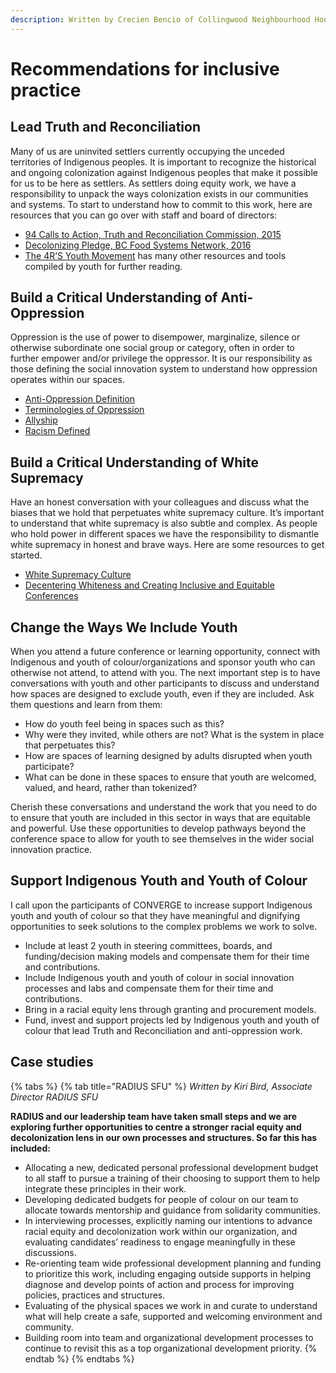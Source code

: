 ```yaml
---
description: Written by Crecien Bencio of Collingwood Neighbourhood House in Vancouver
---
```


# Recommendations for inclusive practice

## Lead Truth and Reconciliation

Many of us are uninvited settlers currently occupying the unceded territories of Indigenous peoples. It is important to recognize the historical and ongoing colonization against Indigenous peoples that make it possible for us to be here as settlers. As settlers doing equity work, we have a responsibility to unpack the ways colonization exists in our communities and systems. To start to understand how to commit to this work, here are resources that you can go over with staff and board of directors:

* [94 Calls to Action, Truth and Reconciliation Commission, 2015](http://www.trc.ca/websites/trcinstitution/File/2015/Findings/Calls_to_Action_English2.pdf)
* [Decolonizing Pledge, BC Food Systems Network, 2016](http://bcfsn.org/wp-content/uploads/2016/09/PledgeFINAL.pdf)
* [The 4R’S Youth Movement](http://4rsyouth.ca/) has many other resources and tools compiled by youth for further reading.

## Build a Critical Understanding of Anti-Oppression

Oppression is the use of power to disempower, marginalize, silence or otherwise subordinate one social group or category, often in order to further empower and/or privilege the oppressor. It is our responsibility as those defining the social innovation system to understand how oppression operates within our spaces.

* [Anti-Oppression Definition](https://theantioppressionnetwork.com/what-is-anti-oppression/)
* [Terminologies of Oppression](https://theantioppressionnetwork.com/resources/terminologies-of-oppression/)
* [Allyship](https://theantioppressionnetwork.com/allyship/)
* [Racism Defined](http://www.dismantlingracism.org/racism-defined.html)

## Build a Critical Understanding of White Supremacy

Have an honest conversation with your colleagues and discuss what the biases that we hold that perpetuates white supremacy culture. It’s important to understand that white supremacy is also subtle and complex. As people who hold power in different spaces we have the responsibility to dismantle white supremacy in honest and brave ways. Here are some resources to get started.

* [White Supremacy Culture](https://collectiveliberation.org/wp-content/uploads/2013/01/White_Supremacy_Culture_Okun.pdf)
* [Decentering Whiteness and Creating Inclusive and Equitable Conferences](https://drive.google.com/file/d/15QyZgkj5E8Qg_wKJb6vtgUom2GWxg3YJ/view)

## Change the Ways We Include Youth

When you attend a future conference or learning opportunity, connect with Indigenous and youth of colour/organizations and sponsor youth who can otherwise not attend, to attend with you. The next important step is to have conversations with youth and other participants to discuss and understand how spaces are designed to exclude youth, even if they are included. Ask them questions and learn from them:

* How do youth feel being in spaces such as this?
* Why were they invited, while others are not? What is the system in place that perpetuates this?
* How are spaces of learning designed by adults disrupted when youth participate?
* What can be done in these spaces to ensure that youth are welcomed, valued, and heard, rather than tokenized?

Cherish these conversations and understand the work that you need to do to ensure that youth are included in this sector in ways that are equitable and powerful. Use these opportunities to develop pathways beyond the conference space to allow for youth to see themselves in the wider social innovation practice.

## Support Indigenous Youth and Youth of Colour

I call upon the participants of CONVERGE to increase support Indigenous youth and youth of colour so that they have meaningful and dignifying opportunities to seek solutions to the complex problems we work to solve.

* Include at least 2 youth in steering committees, boards, and funding/decision making models and compensate them for their time and contributions.
* Include Indigenous youth and youth of colour in social innovation processes and labs and compensate them for their time and contributions.
* Bring in a racial equity lens through granting and procurement models.
* Fund, invest and support projects led by Indigenous youth and youth of colour that lead Truth and Reconciliation and anti-oppression work.

## Case studies

{% tabs %}
{% tab title="RADIUS SFU" %}
_Written by Kiri Bird, Associate Director RADIUS SFU_

**RADIUS and our leadership team have taken small steps and we are exploring further opportunities to centre a stronger racial equity and decolonization lens in our own processes and structures. So far this has included:**

* Allocating a new, dedicated personal professional development budget to all staff to pursue a training of their choosing to support them to help integrate these principles in their work.
* Developing dedicated budgets for people of colour on our team to allocate towards mentorship and guidance from solidarity communities.
* In interviewing processes, explicitly naming our intentions to advance racial equity and decolonization work within our organization, and evaluating candidates’ readiness to engage meaningfully in these discussions.
* Re-orienting team wide professional development planning and funding to prioritize this work, including engaging outside supports in helping diagnose and develop points of action and process for improving policies, practices and structures.
* Evaluating of the physical spaces we work in and curate to understand what will help create a safe, supported and welcoming environment and community.
* Building room into team and organizational development processes to continue to revisit this as a top organizational development priority.
{% endtab %}
{% endtabs %}



